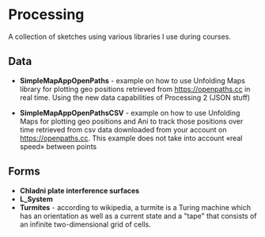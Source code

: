 Processing
==========
A collection of sketches using various libraries I use during courses.  

## Data
* **SimpleMapAppOpenPaths** - example on how to use Unfolding Maps library for plotting geo positions retrieved from https://openpaths.cc in real time.
Using the new data capabilities of Processing 2 (JSON stuff)
  
* **SimpleMapAppOpenPathsCSV** - example on how to use Unfolding Maps for plotting geo positions and Ani to track those positions over time retrieved from csv data downloaded from your account on https://openpaths.cc. 
This example does not take into account «real speed» between points

## Forms
* **Chladni plate interference surfaces**
* **L_System**
* **Turmites** - according to wikipedia, a turmite is a Turing machine which has an orientation as well as a current state and a "tape" that consists of an infinite two-dimensional grid of cells.
